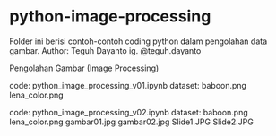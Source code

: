 # python-image-processing

Folder ini berisi contoh-contoh coding python dalam pengolahan data gambar.
Author: Teguh Dayanto
        ig. @teguh.dayanto

Pengolahan Gambar (Image Processing)

code: python_image_processing_v01.ipynb
dataset: baboon.png
         lena_color.png

code: python_image_processing_v02.ipynb
dataset: baboon.png
         lena_color.png
         gambar01.jpg
         gambar02.jpg
         Slide1.JPG
         Slide2.JPG
